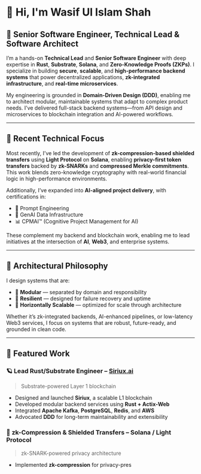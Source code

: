 # 👋 Hi, I'm Wasif Ul Islam Shah

## 🧠 Senior Software Engineer, Technical Lead & Software Architect

I’m a hands-on **Technical Lead** and **Senior Software Engineer** with deep expertise in **Rust**, **Substrate**, **Solana**, and **Zero-Knowledge Proofs (ZKPs)**. I specialize in building **secure**, **scalable**, and **high-performance backend systems** that power decentralized applications, **zk-integrated infrastructure**, and **real-time microservices**.

My engineering is grounded in **Domain-Driven Design (DDD)**, enabling me to architect modular, maintainable systems that adapt to complex product needs. I’ve delivered full-stack backend systems—from API design and microservices to blockchain integration and AI-powered workflows.

---

## 🔬 Recent Technical Focus

Most recently, I’ve led the development of **zk-compression-based shielded transfers** using **Light Protocol** on **Solana**, enabling **privacy-first token transfers** backed by **zk-SNARKs** and **compressed Merkle commitments**. This work blends zero-knowledge cryptography with real-world financial logic in high-performance environments.

Additionally, I’ve expanded into **AI-aligned project delivery**, with certifications in:
- 🧠 Prompt Engineering  
- 🧱 GenAI Data Infrastructure  
- 📊 CPMAI™ (Cognitive Project Management for AI)

These complement my backend and blockchain work, enabling me to lead initiatives at the intersection of **AI**, **Web3**, and enterprise systems.

---

## 🧱 Architectural Philosophy

I design systems that are:
- 🧩 **Modular** — separated by domain and responsibility  
- 🔁 **Resilient** — designed for failure recovery and uptime  
- 🚀 **Horizontally Scalable** — optimized for scale through architecture

Whether it’s zk-integrated backends, AI-enhanced pipelines, or low-latency Web3 services, I focus on systems that are robust, future-ready, and grounded in clean code.

---

## 🚀 Featured Work

### 🪐 **Lead Rust/Substrate Engineer – [Siriux.ai](https://siriux.ai)**
> Substrate-powered Layer 1 blockchain

- Designed and launched **Siriux**, a scalable L1 blockchain  
- Developed modular backend services using **Rust + Actix-Web**  
- Integrated **Apache Kafka**, **PostgreSQL**, **Redis**, and **AWS**  
- Advocated **DDD** for long-term maintainability and extensibility  

### 🧪 **zk-Compression & Shielded Transfers – Solana / Light Protocol**
> zk-SNARK-powered privacy architecture

- Implemented **zk-compression** for privacy-pres
